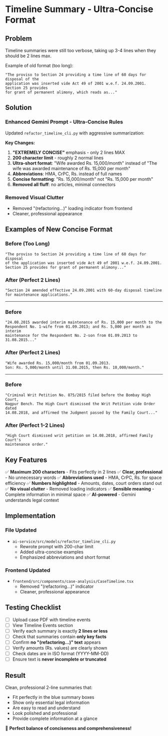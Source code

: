 # Timeline Summary - Ultra-Concise Format

## Problem
Timeline summaries were still too verbose, taking up 3-4 lines when they should be 2 lines max.

Example of old format (too long):
```
"The proviso to Section 24 providing a time line of 60 days for disposal of the 
application was inserted vide Act 49 of 2001 w.e.f. 24.09.2001. Section 25 provides 
for grant of permanent alimony, which reads as..."
```

## Solution

### Enhanced Gemini Prompt - Ultra-Concise Rules
Updated `refactor_timeline_cli.py` with aggressive summarization:

**Key Changes:**
1. **"EXTREMELY CONCISE"** emphasis - only 2 lines MAX
2. **200 character limit** - roughly 2 normal lines
3. **Ultra-short format**: "Wife awarded Rs. 15,000/month" instead of "The wife was awarded maintenance of Rs. 15,000 per month"
4. **Abbreviations**: HMA, CrPC, Rs. instead of full names
5. **Concise formatting**: "Rs. 15,000/month" not "Rs. 15,000 per month"
6. **Removed all fluff**: no articles, minimal connectors

### Removed Visual Clutter
- Removed "(refactoring...)" loading indicator from frontend
- Cleaner, professional appearance

## Examples of New Concise Format

### Before (Too Long)
```
"The proviso to Section 24 providing a time line of 60 days for disposal 
of the application was inserted vide Act 49 of 2001 w.e.f. 24.09.2001. 
Section 25 provides for grant of permanent alimony..."
```

### After (Perfect 2 Lines)
```
"Section 24 amended effective 24.09.2001 with 60-day disposal timeline 
for maintenance applications."
```

---

### Before
```
"24.08.2015 awarded interim maintenance of Rs. 15,000 per month to the 
Respondent No. 1-wife from 01.09.2013; and Rs. 5,000 per month as interim 
maintenance for the Respondent No. 2-son from 01.09.2013 to 31.08.2015..."
```

### After (Perfect 2 Lines)
```
"Wife awarded Rs. 15,000/month from 01.09.2013. 
Son: Rs. 5,000/month until 31.08.2015, then Rs. 10,000/month."
```

---

### Before
```
"Criminal Writ Petition No. 875/2015 filed before the Bombay High Court, 
Nagpur Bench. The High Court dismissed the Writ Petition vide Order dated 
14.08.2018, and affirmed the Judgment passed by the Family Court..."
```

### After (Perfect 1-2 Lines)
```
"High Court dismissed writ petition on 14.08.2018, affirmed Family Court's 
maintenance order."
```

## Key Features

✅ **Maximum 200 characters** - Fits perfectly in 2 lines
✅ **Clear, professional** - No unnecessary words
✅ **Abbreviations used** - HMA, CrPC, Rs. for space efficiency
✅ **Numbers highlighted** - Amounts, dates, court orders stand out
✅ **No visual clutter** - Removed loading indicators
✅ **Sensible meaning** - Complete information in minimal space
✅ **AI-powered** - Gemini understands legal context

## Implementation

### File Updated
- `ai-service/src/models/refactor_timeline_cli.py`
  - Rewrote prompt with 200-char limit
  - Added ultra-concise examples
  - Emphasized abbreviations and short format

### Frontend Updated
- `frontend/src/components/case-analysis/CaseTimeline.tsx`
  - Removed "(refactoring...)" indicator
  - Cleaner, professional appearance

## Testing Checklist

- [ ] Upload case PDF with timeline events
- [ ] View Timeline Events section
- [ ] Verify each summary is exactly **2 lines or less**
- [ ] Check that summaries contain **only key facts**
- [ ] Confirm **no "(refactoring...)" text** appears
- [ ] Verify amounts (Rs. values) are clearly shown
- [ ] Check dates are in ISO format (YYYY-MM-DD)
- [ ] Ensure text is **never incomplete or truncated**

## Result

Clean, professional 2-line summaries that:
- Fit perfectly in the blue summary boxes
- Show only essential legal information
- Are easy to read and understand
- Look polished and professional
- Provide complete information at a glance

🎉 **Perfect balance of conciseness and comprehensiveness!**
